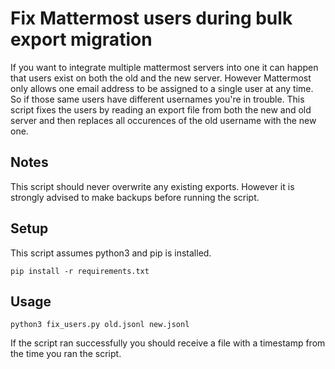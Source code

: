 # Fix Mattermost users during bulk export migration

If you want to integrate multiple mattermost servers into one it can happen that users exist on both the old and the new server.
However Mattermost only allows one email address to be assigned to a single user at any time. 
So if those same users have different usernames you're in trouble.
This script fixes the users by reading an export file from both the new and old server and then replaces all occurences of the old username with the new one.

## Notes

This script should never overwrite any existing exports. However it is strongly advised to make backups before running the script.

## Setup

This script assumes python3 and pip is installed.

`pip install -r requirements.txt`

## Usage

`python3 fix_users.py old.jsonl new.jsonl`

If the script ran successfully you should receive a file with a timestamp from the time you ran the script.